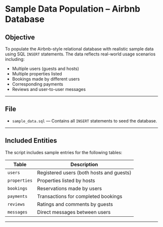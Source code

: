 #  Sample Data Population – Airbnb Database

## Objective

To populate the Airbnb-style relational database with realistic sample data using SQL `INSERT` statements. The data reflects real-world usage scenarios including:

- Multiple users (guests and hosts)
- Multiple properties listed
- Bookings made by different users
- Corresponding payments
- Reviews and user-to-user messages



---

##  File

- `sample_data.sql` — Contains all `INSERT` statements to seed the database.

---

##  Included Entities

The script includes sample entries for the following tables:

| Table        | Description                            |
|--------------|----------------------------------------|
| `users`      | Registered users (both hosts and guests) |
| `properties` | Properties listed by hosts              |
| `bookings`   | Reservations made by users              |
| `payments`   | Transactions for completed bookings     |
| `reviews`    | Ratings and comments by guests          |
| `messages`   | Direct messages between users           |

---
